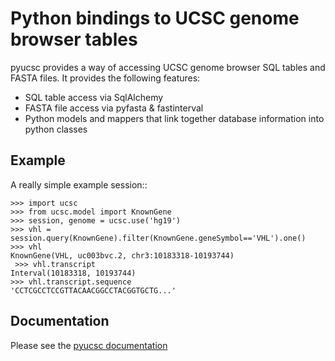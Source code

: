 Python bindings to UCSC genome browser tables
=============================================

pyucsc provides a way of accessing UCSC genome browser SQL tables and FASTA files.
It provides the following features: 

* SQL table access via SqlAlchemy 
* FASTA file access via pyfasta & fastinterval
* Python models and mappers that link together database information into 
python classes


Example
-------

A really simple example session::

    >>> import ucsc
    >>> from ucsc.model import KnownGene
    >>> session, genome = ucsc.use('hg19') 
    >>> vhl = session.query(KnownGene).filter(KnownGene.geneSymbol=='VHL').one()
    >>> vhl 
    KnownGene(VHL, uc003bvc.2, chr3:10183318-10193744)
     >>> vhl.transcript
    Interval(10183318, 10193744)
    >>> vhl.transcript.sequence
    'CCTCGCCTCCGTTACAACGGCCTACGGTGCTG...'

Documentation
-------------

Please see the [pyucsc documentation](http://readthedocs.org/projects/pyucsc/)




